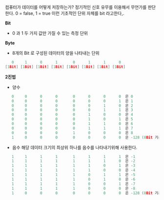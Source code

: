 컴퓨터가 데이터를 어떻게 저장하는가?  정기적인 신호 유무를 이용해서 무언가를 판단한다. 0 = false, 1 = true 이런 기초적인 단위 자체를 bit 라고한다,.

**Bit**
- 0 과 1 두 가지 값만 가질 수 있는 측정 단위
  
**Byte**
- 8개의 Bit 로 구성된 데이터의 양을 나타내는 단위
```C++
   0     1      0      1       0      1      1      0  
[1Bit] [1Bit] [1Bit] [1Bit] [1Bit] [1Bit] [1Bit] [1Bit]  
```

**2진법**
- 양수
```C++
   0     0      0      0       0      0      0      0  은 0
   0     0      0      0       0      0      0      1  은 1
   0     0      0      0       0      0      1      0  은 2
   0     0      0      0       0      0      1      1  은 3
   0     0      0      0       0      1      0      0  은 4
   0     0      0      0       0      1      0      1  은 5
   0     0      0      0       0      1      1      0  은 6
   0     0      0      0       0      1      1      1  은 7
   0     0      0      0       1      0      0      0  은 8
   1     0      0      0       0      0      0      0  은 -128 (8Bit 기준)
   ```
- 음수
해당 데이터 크기의 최상위 하나를 음수를 나타내기위해 사용한다.
```C++
   1     1      1      1       1      1      1      1  은 -1
   1     1      1      1       1      1      1      0  은 -2   
   1     1      1      1       1      1      0      1  은 -3
   1     1      1      1       1      1      0      0  은 -4   
   1     1      1      1       1      0      1      1  은 -5
   1     1      1      1       1      0      1      0  은 -6
   1     1      1      1       1      0      0      1  은 -7
   1     1      1      1       1      0      0      0  은 -8
   1     0      0      0       0      0      0      0  은 -128 (8Bit 기준)
   ```
